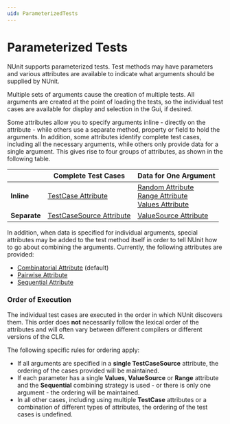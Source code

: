 ```yaml
---
uid: ParameterizedTests
---
```


# Parameterized Tests


NUnit supports parameterized tests. Test methods
may have parameters and various attributes are available
to indicate what arguments should be supplied by NUnit.

Multiple sets of arguments cause the creation of multiple
tests. All arguments are created at the point of loading the
tests, so the individual test cases are available for 
display and selection in the Gui, if desired.

Some attributes allow you to specify arguments inline - directly on
the attribute - while others use a separate method, property or field
to hold the arguments. In addition, some attributes identify complete test cases,
including all the necessary arguments, while others only provide data
for a single argument. This gives rise to four groups of attributes,
as shown in the following table.
   
|              | Complete Test Cases          | Data for One Argument |
|--------------|------------------------------|-----------------------|
| **Inline**   | [TestCase Attribute](xref:testcaseattribute)       | [Random Attribute](xref:testcaseattribute)<br/>[Range Attribute](xref:rangeattribute)<br/>[Values Attribute](xref:valuesattribute) |
| **Separate** | [TestCaseSource Attribute](xref:testcasesourceattribute) | [ValueSource Attribute](xref:valuesource) |

In addition, when data is specified for individual arguments, special attributes
may be added to the test method itself in order to tell NUnit how
to go about combining the arguments. Currently, the following attributes
are provided:
 * [Combinatorial Attribute](xref:combinatorialattribute) (default)
 * [Pairwise Attribute](xref:pairwiseattribute)
 * [Sequential Attribute](xref:sequentialattribute)

### Order of Execution

The individual test cases are executed in the order in which NUnit discovers them. 
This order does **not** necessarily follow the lexical order of the attributes 
and will often vary between different compilers or different versions of the CLR.
   
The following specific rules for ordering apply:
 * If all arguments are specified in a **single TestCaseSource** attribute, the ordering of the cases provided will be maintained.
 * If each parameter has a single **Values**, **ValueSource** or **Range** attribute and the **Sequential** combining strategy is used - or there is only one argument - the ordering will be maintained.
 * In all other cases, including using multiple **TestCase** attributes or a combination of different types of attributes, the ordering of the test cases is undefined.
